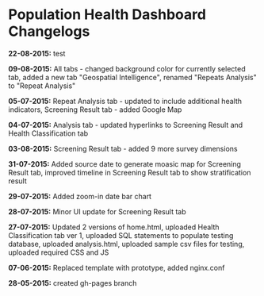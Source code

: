 # Population Health Dashboard Changelogs

<b>22-08-2015:</b> test

<b>09-08-2015:</b> All tabs - changed background color for currently selected tab, added a new tab "Geospatial Intelligence", renamed "Repeats Analysis" to "Repeat Analysis"

<b>05-07-2015:</b> Repeat Analysis tab - updated to include additional health indicators, Screening Result tab - added Google Map

<b>04-07-2015:</b> Analysis tab - updated hyperlinks to Screening Result and Health Classification tab

<b>03-08-2015:</b> Screening Result tab - added 9 more survey dimensions

<b>31-07-2015:</b> Added source date to generate moasic map for Screening Result tab, improved timeline in Screening Result tab to show stratification result

<b>29-07-2015:</b> Added zoom-in date bar chart

<b>28-07-2015:</b> Minor UI update for Screening Result tab

<b>27-07-2015:</b> Updated 2 versions of home.html, uploaded Health Classification tab ver 1, uploaded SQL statements to populate testing database, uploaded analysis.html, uploaded sample csv files for testing, uploaded required CSS and JS

<b>07-06-2015:</b> Replaced template with prototype, added nginx.conf

<b>28-05-2015:</b> created gh-pages branch

